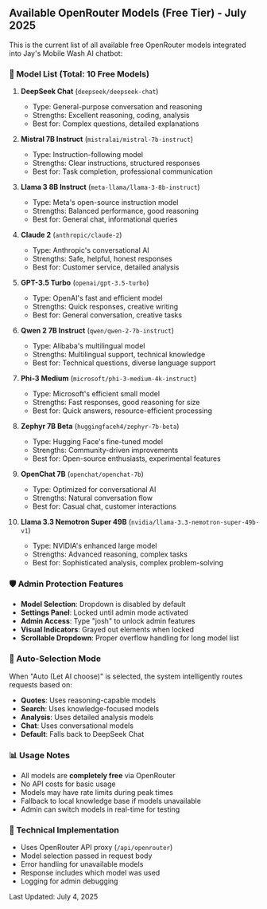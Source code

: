 ## Available OpenRouter Models (Free Tier) - July 2025

This is the current list of all available free OpenRouter models integrated into Jay's Mobile Wash AI chatbot:

### 🤖 Model List (Total: 10 Free Models)

1. **DeepSeek Chat** (`deepseek/deepseek-chat`)
   - Type: General-purpose conversation and reasoning
   - Strengths: Excellent reasoning, coding, analysis
   - Best for: Complex questions, detailed explanations

2. **Mistral 7B Instruct** (`mistralai/mistral-7b-instruct`)
   - Type: Instruction-following model
   - Strengths: Clear instructions, structured responses
   - Best for: Task completion, professional communication

3. **Llama 3 8B Instruct** (`meta-llama/llama-3-8b-instruct`)
   - Type: Meta's open-source instruction model
   - Strengths: Balanced performance, good reasoning
   - Best for: General chat, informational queries

4. **Claude 2** (`anthropic/claude-2`)
   - Type: Anthropic's conversational AI
   - Strengths: Safe, helpful, honest responses
   - Best for: Customer service, detailed analysis

5. **GPT-3.5 Turbo** (`openai/gpt-3.5-turbo`)
   - Type: OpenAI's fast and efficient model
   - Strengths: Quick responses, creative writing
   - Best for: General conversation, creative tasks

6. **Qwen 2 7B Instruct** (`qwen/qwen-2-7b-instruct`)
   - Type: Alibaba's multilingual model
   - Strengths: Multilingual support, technical knowledge
   - Best for: Technical questions, diverse language support

7. **Phi-3 Medium** (`microsoft/phi-3-medium-4k-instruct`)
   - Type: Microsoft's efficient small model
   - Strengths: Fast responses, good reasoning for size
   - Best for: Quick answers, resource-efficient processing

8. **Zephyr 7B Beta** (`huggingfaceh4/zephyr-7b-beta`)
   - Type: Hugging Face's fine-tuned model
   - Strengths: Community-driven improvements
   - Best for: Open-source enthusiasts, experimental features

9. **OpenChat 7B** (`openchat/openchat-7b`)
   - Type: Optimized for conversational AI
   - Strengths: Natural conversation flow
   - Best for: Casual chat, customer interactions

10. **Llama 3.3 Nemotron Super 49B** (`nvidia/llama-3.3-nemotron-super-49b-v1`)
    - Type: NVIDIA's enhanced large model
    - Strengths: Advanced reasoning, complex tasks
    - Best for: Sophisticated analysis, complex problem-solving

### 🛡️ Admin Protection Features

- **Model Selection**: Dropdown is disabled by default
- **Settings Panel**: Locked until admin mode activated
- **Admin Access**: Type "josh" to unlock admin features
- **Visual Indicators**: Grayed out elements when locked
- **Scrollable Dropdown**: Proper overflow handling for long model list

### 🚀 Auto-Selection Mode

When "Auto (Let AI choose)" is selected, the system intelligently routes requests based on:
- **Quotes**: Uses reasoning-capable models
- **Search**: Uses knowledge-focused models  
- **Analysis**: Uses detailed analysis models
- **Chat**: Uses conversational models
- **Default**: Falls back to DeepSeek Chat

### 📊 Usage Notes

- All models are **completely free** via OpenRouter
- No API costs for basic usage
- Models may have rate limits during peak times
- Fallback to local knowledge base if models unavailable
- Admin can switch models in real-time for testing

### 🔧 Technical Implementation

- Uses OpenRouter API proxy (`/api/openrouter`)
- Model selection passed in request body
- Error handling for unavailable models
- Response includes which model was used
- Logging for admin debugging

Last Updated: July 4, 2025
